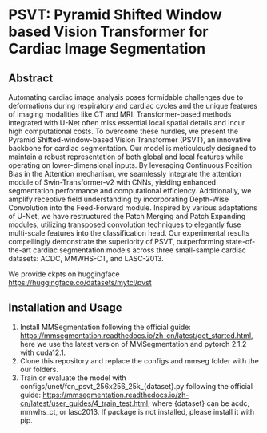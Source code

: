 # PSVT: Pyramid Shifted Window based Vision Transformer for Cardiac Image Segmentation
## Abstract
Automating cardiac image analysis poses formidable challenges due to deformations during respiratory and cardiac cycles and the unique features of imaging modalities like CT and MRI. Transformer-based methods integrated with U-Net often miss essential local spatial details and incur high computational costs. To overcome these hurdles, we present the Pyramid Shifted-window-based Vision Transformer (PSVT), an innovative backbone for cardiac segmentation. Our model is meticulously designed to maintain a robust representation of both global and local features while operating on lower-dimensional inputs. By leveraging Continuous Position Bias in the Attention mechanism, we seamlessly integrate the attention module of Swin-Transformer-v2 with CNNs, yielding enhanced segmentation performance and computational efficiency. Additionally, we amplify receptive field understanding by incorporating Depth-Wise Convolution into the Feed-Forward module. Inspired by various adaptations of U-Net, we have restructured the Patch Merging and Patch Expanding modules, utilizing transposed convolution techniques to elegantly fuse multi-scale features into the classification head. Our experimental results compellingly demonstrate the superiority of PSVT, outperforming state-of-the-art cardiac segmentation models across three small-sample cardiac datasets: ACDC, MMWHS-CT, and LASC-2013. 

We provide ckpts on huggingface https://huggingface.co/datasets/mytcl/pvst

## Installation and Usage
1. Install MMSegmentation following the official guide: https://mmsegmentation.readthedocs.io/zh-cn/latest/get_started.html, here we use the latest version of MMSegmentation and pytorch 2.1.2 with cuda12.1.
2. Clone this repository and replace the configs and mmseg folder with the our folders.
3. Train or evaluate the model with configs/unet/fcn_psvt_256x256_25k_{dataset}.py following the official guide: https://mmsegmentation.readthedocs.io/zh-cn/latest/user_guides/4_train_test.html, where {dataset} can be acdc, mmwhs_ct, or lasc2013. If package is not installed, please install it with pip.
